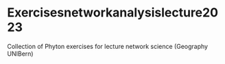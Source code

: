 # Exercisesnetworkanalysislecture2023
Collection of Phyton exercises for lecture network science (Geography UNIBern)

